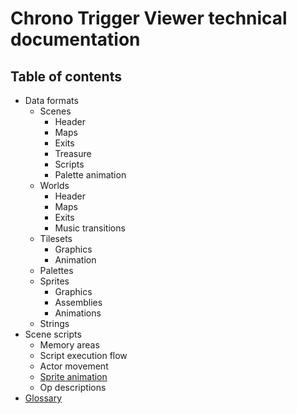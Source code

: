 # Chrono Trigger Viewer technical documentation

## Table of contents

- Data formats
  - Scenes
    - Header
    - Maps
    - Exits
    - Treasure
    - Scripts
    - Palette animation
  - Worlds
    - Header
    - Maps
    - Exits
    - Music transitions
  - Tilesets
    - Graphics
    - Animation
  - Palettes
  - Sprites
    - Graphics
    - Assemblies
    - Animations
  - Strings
- Scene scripts
  - Memory areas
  - Script execution flow
  - Actor movement
  - [Sprite animation](scene_scripts/04_sprite_animation.md)
  - Op descriptions
- [Glossary](glossary.md)
